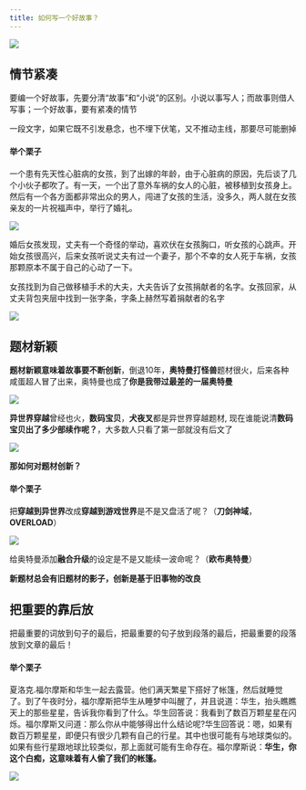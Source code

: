 ```yaml
---
title: 如何写一个好故事？
---
```


![](https://www.v2fy.com/asset/kr019/opened-white-book-1447273.jpg)

## 情节紧凑

要编一个好故事，先要分清“故事”和“小说”的区别。小说以事写人；而故事则借人写事；一个好故事，要有紧凑的情节

一段文字，如果它既不引发悬念，也不埋下伏笔，又不推动主线，那要尽可能删掉

#### 举个栗子

一个患有先天性心脏病的女孩，到了出嫁的年龄，由于心脏病的原因，先后谈了几个小伙子都吹了。有一天，一个出了意外车祸的女人的心脏，被移植到女孩身上。然后有一个各方面都非常出众的男人，闯进了女孩的生活，没多久，两人就在女孩亲友的一片祝福声中，举行了婚礼。

![](https://www.v2fy.com/asset/kr019/food-couple-sweet-married-2226.jpg)

婚后女孩发现，丈夫有一个奇怪的举动，喜欢伏在女孩胸口，听女孩的心跳声。开始女孩很高兴，后来女孩听说丈夫有过一个妻子，那个不幸的女人死于车祸，女孩那颗原本不属于自己的心动了一下。

女孩找到为自己做移植手术的大夫，大夫告诉了女孩捐献者的名字。女孩回家，从丈夫背包夹层中找到一张字条，字条上赫然写着捐献者的名字

![](https://www.v2fy.com/asset/kr019/photography-of-book-page-1029141.jpg)



##  题材新颖

**题材新颖意味着故事要不断创新**，倒退10年，**奥特曼打怪兽**题材很火，后来各种咸蛋超人冒了出来，奥特曼也成了**你是我带过最差的一届奥特曼**

![](https://www.v2fy.com/asset/kr019/aotemanzuicha.jpg)

**异世界穿越**曾经也火，**数码宝贝**，**犬夜叉**都是异世界穿越题材, 现在谁能说清**数码宝贝出了多少部续作呢？**，大多数人只看了第一部就没有后文了

![](https://www.v2fy.com/asset/kr019/shumabaobei.jpg)



**那如何对题材创新？**

#### 举个栗子

把**穿越到异世界**改成**穿越到游戏世界**是不是又盘活了呢？（**刀剑神域**，**OVERLOAD**）

![](https://www.v2fy.com/asset/kr019/xuliezhizhang.jpg)

给奥特曼添加**融合升级**的设定是不是又能续一波命呢？（**欧布奥特曼**）

**新题材总会有旧题材的影子，创新是基于旧事物的改良**



## 把重要的靠后放

把最重要的词放到句子的最后，把最重要的句子放到段落的最后，把最重要的段落放到文章的最后！

#### 举个栗子

夏洛克.福尔摩斯和华生一起去露营。他们满天繁星下搭好了帐篷，然后就睡觉了。到了午夜时分，福尔摩斯把华生从睡梦中叫醒了，并且说道：华生，抬头瞧瞧天上的那些星星，告诉我你看到了什么。华生回答说：我看到了数百万颗星星在闪烁。福尔摩斯又问道：那么你从中能够得出什么结论呢?华生回答说：嗯，如果有数百万颗星星，即便只有很少几颗有自己的行星。其中也很可能有与地球类似的。如果有些行星跟地球比较类似，那上面就可能有生命存在。福尔摩斯说：**华生，你这个白痴，这意味着有人偷了我们的帐篷。**

![](https://www.v2fy.com/asset/kr019/a9dnq03419181488763.jpg)











